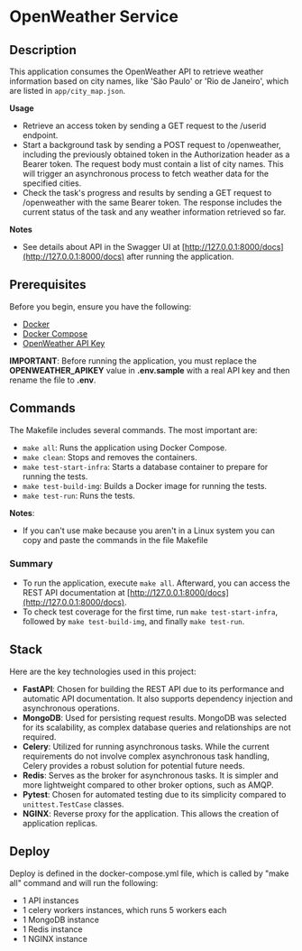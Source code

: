 # OpenWeather Service

## Description

This application consumes the OpenWeather API to retrieve weather information based on city names, like 'São Paulo' or 'Rio de Janeiro', which are listed in `app/city_map.json`.

**Usage**

- Retrieve an access token by sending a GET request to the /userid endpoint.
- Start a background task by sending a POST request to /openweather, including the previously obtained token in the Authorization header as a Bearer token. The request body must contain a list of city names. This will trigger an asynchronous process to fetch weather data for the specified cities.
- Check the task's progress and results by sending a GET request to /openweather with the same Bearer token. The response includes the current status of the task and any weather information retrieved so far.

**Notes**

- See details about API in the Swagger UI at [http://127.0.0.1:8000/docs](http://127.0.0.1:8000/docs) after running the application.

## Prerequisites

Before you begin, ensure you have the following:

- [Docker](https://docs.docker.com/get-docker/)
- [Docker Compose](https://docs.docker.com/compose/install/)
- [OpenWeather API Key](https://home.openweathermap.org/api_keys)

**IMPORTANT**: Before running the application, you must replace the **OPENWEATHER_APIKEY** value in **.env.sample** with a real API key and then rename the file to **.env**.

## Commands

The Makefile includes several commands. The most important are:

- `make all`: Runs the application using Docker Compose.
- `make clean`: Stops and removes the containers.
- `make test-start-infra`: Starts a database container to prepare for running the tests.
- `make test-build-img`: Builds a Docker image for running the tests.
- `make test-run`: Runs the tests.

**Notes**: 
- If you can't use make because you aren't in a Linux system you can copy and paste the commands in the file Makefile

### Summary

- To run the application, execute `make all`. Afterward, you can access the REST API documentation at [http://127.0.0.1:8000/docs](http://127.0.0.1:8000/docs).
- To check test coverage for the first time, run `make test-start-infra`, followed by `make test-build-img`, and finally `make test-run`.

## Stack

Here are the key technologies used in this project:

- **FastAPI**: Chosen for building the REST API due to its performance and automatic API documentation. It also supports dependency injection and asynchronous operations.
- **MongoDB**: Used for persisting request results. MongoDB was selected for its scalability, as complex database queries and relationships are not required.
- **Celery**: Utilized for running asynchronous tasks. While the current requirements do not involve complex asynchronous task handling, Celery provides a robust solution for potential future needs.
- **Redis**: Serves as the broker for asynchronous tasks. It is simpler and more lightweight compared to other broker options, such as AMQP.
- **Pytest**: Chosen for automated testing due to its simplicity compared to `unittest.TestCase` classes.
- **NGINX**: Reverse proxy for the application. This allows the creation of application replicas.

## Deploy
Deploy is defined in the docker-compose.yml file, which is called by "make all" command and will run the following:
- 1 API instances
- 1 celery workers instances, which runs 5 workers each
- 1 MongoDB instance
- 1 Redis instance
- 1 NGINX instance